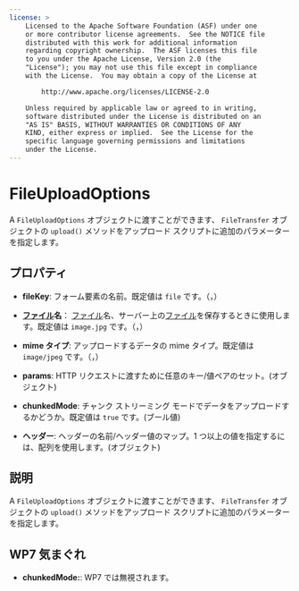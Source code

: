 ```yaml
---
license: >
    Licensed to the Apache Software Foundation (ASF) under one
    or more contributor license agreements.  See the NOTICE file
    distributed with this work for additional information
    regarding copyright ownership.  The ASF licenses this file
    to you under the Apache License, Version 2.0 (the
    "License"); you may not use this file except in compliance
    with the License.  You may obtain a copy of the License at

        http://www.apache.org/licenses/LICENSE-2.0

    Unless required by applicable law or agreed to in writing,
    software distributed under the License is distributed on an
    "AS IS" BASIS, WITHOUT WARRANTIES OR CONDITIONS OF ANY
    KIND, either express or implied.  See the License for the
    specific language governing permissions and limitations
    under the License.
---
```


# FileUploadOptions

A `FileUploadOptions` オブジェクトに渡すことができます、 `FileTransfer` オブジェクトの `upload()` メソッドをアップロード スクリプトに追加のパラメーターを指定します。

## プロパティ

*   **fileKey**: フォーム要素の名前。既定値は `file` です。（，）

*   **<a href="../fileobj/fileobj.html">ファイル</a>名**： <a href="../fileobj/fileobj.html">ファイル</a>名、サーバー上の<a href="../fileobj/fileobj.html">ファイル</a>を保存するときに使用します。既定値は `image.jpg` です。（，）

*   **mime タイプ**: アップロードするデータの mime タイプ。既定値は `image/jpeg` です。（，）

*   **params**: HTTP リクエストに渡すために任意のキー/値ペアのセット。(オブジェクト)

*   **chunkedMode**: チャンク ストリーミング モードでデータをアップロードするかどうか。既定値は `true` です。(ブール値)

*   **ヘッダー**: ヘッダーの名前/ヘッダー値のマップ。1 つ以上の値を指定するには、配列を使用します。(オブジェクト)

## 説明

A `FileUploadOptions` オブジェクトに渡すことができます、 `FileTransfer` オブジェクトの `upload()` メソッドをアップロード スクリプトに追加のパラメーターを指定します。

## WP7 気まぐれ

*   **chunkedMode:**: WP7 では無視されます。